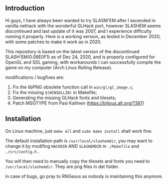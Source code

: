 ## Introduction
Hi guys, I have always been wanted to try SLASM'EM after I ascended in vanilla nethack with the wonderful GLHack port, however SLASHEM seems discontinued and last update of it was 2007, and I experience difficulty running it properly. Here is a working version, as tested in December 2020, with some patches to make it work as in 2020.

This repository is based on the latest version of the discontinued SLASH'EM(0.08E0F1) as of Dec 24, 2020, and is properly configured for OpenGL and SDL gaming, with workarounds I can successfully compile the game on my computer (Arch Linux Rolling Release).

modifications / bugfixes are:
1. Fix the libPNG obsolete function call in `win/gl/gl_image.c`;
2. Fix the missing `$(WINSDLLIB)` in Makefile;
3. Generating the missing GLHack fonts and tilesets;
4. Patch MSGTYPE from Pasi Kallinen (https://bilious.alt.org/?397)
## Installation
On Linux machine, just `make all` and `sudo make install` shall work fine.

The default installation path is `/usr/local/slashemdir`, you may want to change it by modifing `HACKDIR` AND `SLASHEMDIR` in `./Makefile` and `./src/config.h` .

You will then need to manually copy the tilesets and fonts you need to `/usr/local/slashemdir`. They are png files in dat folder.

in case of bugs, go pray to RNGesus as nobody is maintaining this anymore.

